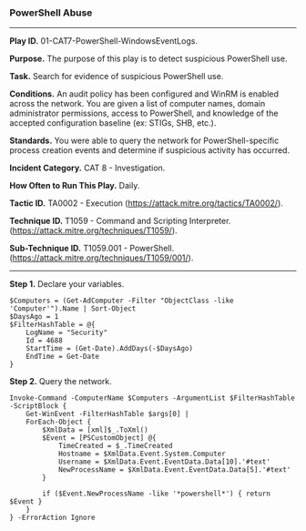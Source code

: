 ### PowerShell Abuse

---

**Play ID.** 01-CAT7-PowerShell-WindowsEventLogs.

**Purpose.** The purpose of this play is to detect suspicious PowerShell use.

**Task.** Search for evidence of suspicious PowerShell use.

**Conditions.** An audit policy has been configured and WinRM is enabled across the network. You are given a list of computer names, domain administrator permissions, access to PowerShell, and knowledge of the accepted configuration baseline (ex: STIGs, SHB, etc.).

**Standards.** You were able to query the network for PowerShell-specific process creation events and determine if suspicious activity has occurred. 

**Incident Category.** CAT 8 - Investigation.

**How Often to Run This Play.** Daily. 

**Tactic ID.** TA0002 - Execution (https://attack.mitre.org/tactics/TA0002/).

**Technique ID.** T1059 - Command and Scripting Interpreter. (https://attack.mitre.org/techniques/T1059/).

**Sub-Technique ID.** T1059.001 - PowerShell. (https://attack.mitre.org/techniques/T1059/001/).

---

**Step 1.** Declare your variables.
```pwsh
$Computers = (Get-AdComputer -Filter "ObjectClass -like 'Computer'").Name | Sort-Object
$DaysAgo = 1
$FilterHashTable = @{
    LogName = "Security"
    Id = 4688
    StartTime = (Get-Date).AddDays(-$DaysAgo)
    EndTime = Get-Date
}
```

**Step 2.** Query the network.
```pwsh
Invoke-Command -ComputerName $Computers -ArgumentList $FilterHashTable -ScriptBlock {
    Get-WinEvent -FilterHashTable $args[0] |
    ForEach-Object {
        $XmlData = [xml]$_.ToXml()
        $Event = [PSCustomObject] @{
            TimeCreated = $_.TimeCreated
            Hostname = $XmlData.Event.System.Computer
            Username = $XmlData.Event.EventData.Data[10].'#text'
            NewProcessName = $XmlData.Event.EventData.Data[5].'#text'
        }
    
        if ($Event.NewProcessName -like '*powershell*') { return $Event }
    }
} -ErrorAction Ignore
```
